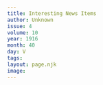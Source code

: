 ```yaml
---
title: Interesting News Items
author: Unknown
issue: 4
volume: 10
year: 1916
month: 40
day: V
tags:
layout: page.njk
image:
---
```

